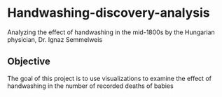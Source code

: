 # Handwashing-discovery-analysis
Analyzing the effect of handwashing in the mid-1800s by the Hungarian physician, Dr. Ignaz Semmelweis

## Objective
The goal of this project is to use visualizations to examine the effect of handwashing in the number of recorded deaths of babies
